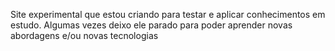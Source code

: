 Site experimental que estou criando para testar e aplicar conhecimentos em estudo. Algumas vezes deixo ele parado para poder aprender novas abordagens e/ou novas tecnologias
